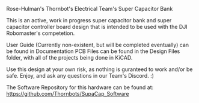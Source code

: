 Rose-Hulman's Thornbot's Electrical Team's Super Capacitor Bank

This is an active, work in progress super capacitor bank and super capacitor controller board design that is intended to be used with the DJI Robomaster's competetion. 

User Guide (Currently non-existent, but will be completed eventually) can be found in Documentation
PCB Files can be found in the Design Files folder, with all of the projects being done in KiCAD. 

Use this design at your own risk, as nothing is guranteed to work and/or be safe.
Enjoy, and ask any questions in our Team's Discord. :)

The Software Repository for this hardware can be found at: https://github.com/Thornbots/SupaCap_Software
